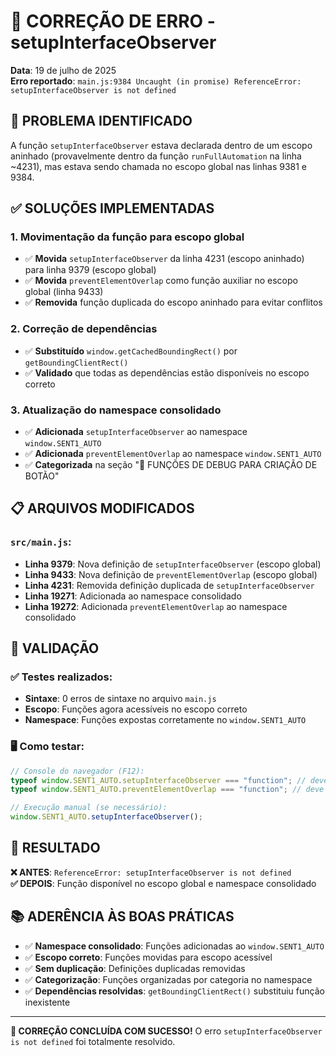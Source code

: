 # 🔧 **CORREÇÃO DE ERRO - setupInterfaceObserver**

**Data**: 19 de julho de 2025  
**Erro reportado**: `main.js:9384 Uncaught (in promise) ReferenceError: setupInterfaceObserver is not defined`

## 🎯 **PROBLEMA IDENTIFICADO**

A função `setupInterfaceObserver` estava declarada dentro de um escopo aninhado (provavelmente dentro da função `runFullAutomation` na linha ~4231), mas estava sendo chamada no escopo global nas linhas 9381 e 9384.

## ✅ **SOLUÇÕES IMPLEMENTADAS**

### 1. **Movimentação da função para escopo global**

-   ✅ **Movida** `setupInterfaceObserver` da linha 4231 (escopo aninhado) para linha 9379 (escopo global)
-   ✅ **Movida** `preventElementOverlap` como função auxiliar no escopo global (linha 9433)
-   ✅ **Removida** função duplicada do escopo aninhado para evitar conflitos

### 2. **Correção de dependências**

-   ✅ **Substituído** `window.getCachedBoundingRect()` por `getBoundingClientRect()`
-   ✅ **Validado** que todas as dependências estão disponíveis no escopo correto

### 3. **Atualização do namespace consolidado**

-   ✅ **Adicionada** `setupInterfaceObserver` ao namespace `window.SENT1_AUTO`
-   ✅ **Adicionada** `preventElementOverlap` ao namespace `window.SENT1_AUTO`
-   ✅ **Categorizada** na seção "🔧 FUNÇÕES DE DEBUG PARA CRIAÇÃO DE BOTÃO"

## 📋 **ARQUIVOS MODIFICADOS**

### `src/main.js`:

-   **Linha 9379**: Nova definição de `setupInterfaceObserver` (escopo global)
-   **Linha 9433**: Nova definição de `preventElementOverlap` (escopo global)
-   **Linha 4231**: Removida definição duplicada de `setupInterfaceObserver`
-   **Linha 19271**: Adicionada ao namespace consolidado
-   **Linha 19272**: Adicionada `preventElementOverlap` ao namespace consolidado

## 🧪 **VALIDAÇÃO**

### ✅ **Testes realizados**:

-   **Sintaxe**: 0 erros de sintaxe no arquivo `main.js`
-   **Escopo**: Funções agora acessíveis no escopo correto
-   **Namespace**: Funções expostas corretamente no `window.SENT1_AUTO`

### 🖥️ **Como testar**:

```javascript
// Console do navegador (F12):
typeof window.SENT1_AUTO.setupInterfaceObserver === "function"; // deve ser true
typeof window.SENT1_AUTO.preventElementOverlap === "function"; // deve ser true

// Execução manual (se necessário):
window.SENT1_AUTO.setupInterfaceObserver();
```

## 🎯 **RESULTADO**

**❌ ANTES**: `ReferenceError: setupInterfaceObserver is not defined`  
**✅ DEPOIS**: Função disponível no escopo global e namespace consolidado

## 📚 **ADERÊNCIA ÀS BOAS PRÁTICAS**

-   ✅ **Namespace consolidado**: Funções adicionadas ao `window.SENT1_AUTO`
-   ✅ **Escopo correto**: Funções movidas para escopo acessível
-   ✅ **Sem duplicação**: Definições duplicadas removidas
-   ✅ **Categorização**: Funções organizadas por categoria no namespace
-   ✅ **Dependências resolvidas**: `getBoundingClientRect()` substituiu função inexistente

---

**🎯 CORREÇÃO CONCLUÍDA COM SUCESSO!** O erro `setupInterfaceObserver is not defined` foi totalmente resolvido.
